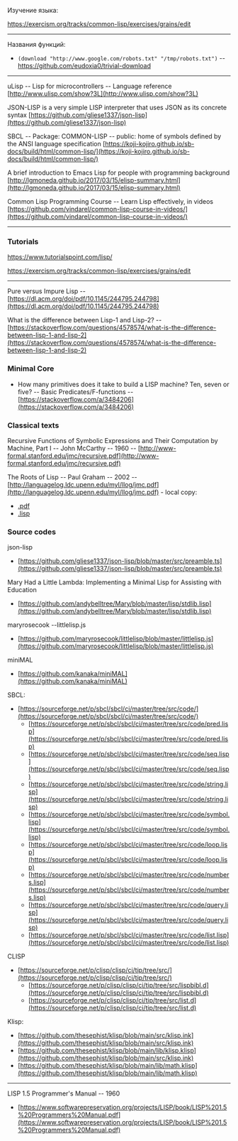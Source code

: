 <!-- @format -->

Изучение языка:

https://exercism.org/tracks/common-lisp/exercises/grains/edit

---

Названия функций:

- `(download "http://www.google.com/robots.txt" "/tmp/robots.txt")` -- https://github.com/eudoxia0/trivial-download

---

uLisp -- Lisp for microcontrollers -- Language reference
[http://www.ulisp.com/show?3L](http://www.ulisp.com/show?3L)

JSON-LISP is a very simple LISP interpreter that uses JSON as its concrete syntax
[https://github.com/gliese1337/json-lisp](https://github.com/gliese1337/json-lisp)

SBCL -- Package: COMMON-LISP -- public: home of symbols defined by the ANSI language specification
[https://koji-kojiro.github.io/sb-docs/build/html/common-lisp/](https://koji-kojiro.github.io/sb-docs/build/html/common-lisp/)

A brief introduction to Emacs Lisp for people with programming background
[http://lgmoneda.github.io/2017/03/15/elisp-summary.html](http://lgmoneda.github.io/2017/03/15/elisp-summary.html)

Common Lisp Programming Course -- Learn Lisp effectively, in videos
[https://github.com/vindarel/common-lisp-course-in-videos/](https://github.com/vindarel/common-lisp-course-in-videos/)

---

### Tutorials

https://www.tutorialspoint.com/lisp/

https://exercism.org/tracks/common-lisp/exercises/grains/edit

---

Pure versus Impure Lisp -- [https://dl.acm.org/doi/pdf/10.1145/244795.244798](https://dl.acm.org/doi/pdf/10.1145/244795.244798)

What is the difference between Lisp-1 and Lisp-2? -- [https://stackoverflow.com/questions/4578574/what-is-the-difference-between-lisp-1-and-lisp-2](https://stackoverflow.com/questions/4578574/what-is-the-difference-between-lisp-1-and-lisp-2)

### Minimal Core

- How many primitives does it take to build a LISP machine? Ten, seven or five? -- Basic Predicates/F-functions -- [https://stackoverflow.com/a/3484206](https://stackoverflow.com/a/3484206)

### Classical texts

Recursive Functions of Symbolic Expressions and Their Computation by Machine, Part I -- John McCarthy -- 1960 -- [http://www-formal.stanford.edu/jmc/recursive.pdf](http://www-formal.stanford.edu/jmc/recursive.pdf)

The Roots of Lisp -- Paul Graham -- 2002 -- [http://languagelog.ldc.upenn.edu/myl/llog/jmc.pdf](http://languagelog.ldc.upenn.edu/myl/llog/jmc.pdf) - local copy:

- [.pdf](./_doc/The%20Roots%20of%20Lisp%20-%20Paul%20Graham/jmc.pdf)
- [.lisp](./_doc/The%20Roots%20of%20Lisp%20-%20Paul%20Graham/jmc.lisp)

### Source codes

json-lisp

- [https://github.com/gliese1337/json-lisp/blob/master/src/preamble.ts](https://github.com/gliese1337/json-lisp/blob/master/src/preamble.ts)

Mary Had a Little Lambda: Implementing a Minimal Lisp for Assisting with Education

- [https://github.com/andybelltree/Mary/blob/master/lisp/stdlib.lisp](https://github.com/andybelltree/Mary/blob/master/lisp/stdlib.lisp)

maryrosecook --littlelisp.js

- [https://github.com/maryrosecook/littlelisp/blob/master/littlelisp.js](https://github.com/maryrosecook/littlelisp/blob/master/littlelisp.js)

miniMAL

- [https://github.com/kanaka/miniMAL](https://github.com/kanaka/miniMAL)

SBCL:

- [https://sourceforge.net/p/sbcl/sbcl/ci/master/tree/src/code/](https://sourceforge.net/p/sbcl/sbcl/ci/master/tree/src/code/)
  - [https://sourceforge.net/p/sbcl/sbcl/ci/master/tree/src/code/pred.lisp](https://sourceforge.net/p/sbcl/sbcl/ci/master/tree/src/code/pred.lisp)
  - [https://sourceforge.net/p/sbcl/sbcl/ci/master/tree/src/code/seq.lisp](https://sourceforge.net/p/sbcl/sbcl/ci/master/tree/src/code/seq.lisp)
  - [https://sourceforge.net/p/sbcl/sbcl/ci/master/tree/src/code/string.lisp](https://sourceforge.net/p/sbcl/sbcl/ci/master/tree/src/code/string.lisp)
  - [https://sourceforge.net/p/sbcl/sbcl/ci/master/tree/src/code/symbol.lisp](https://sourceforge.net/p/sbcl/sbcl/ci/master/tree/src/code/symbol.lisp)
  - [https://sourceforge.net/p/sbcl/sbcl/ci/master/tree/src/code/loop.lisp](https://sourceforge.net/p/sbcl/sbcl/ci/master/tree/src/code/loop.lisp)
  - [https://sourceforge.net/p/sbcl/sbcl/ci/master/tree/src/code/numbers.lisp](https://sourceforge.net/p/sbcl/sbcl/ci/master/tree/src/code/numbers.lisp)
  - [https://sourceforge.net/p/sbcl/sbcl/ci/master/tree/src/code/query.lisp](https://sourceforge.net/p/sbcl/sbcl/ci/master/tree/src/code/query.lisp)
  - [https://sourceforge.net/p/sbcl/sbcl/ci/master/tree/src/code/list.lisp](https://sourceforge.net/p/sbcl/sbcl/ci/master/tree/src/code/list.lisp)

CLISP

- [https://sourceforge.net/p/clisp/clisp/ci/tip/tree/src/](https://sourceforge.net/p/clisp/clisp/ci/tip/tree/src/)
  - [https://sourceforge.net/p/clisp/clisp/ci/tip/tree/src/lispbibl.d](https://sourceforge.net/p/clisp/clisp/ci/tip/tree/src/lispbibl.d)
  - [https://sourceforge.net/p/clisp/clisp/ci/tip/tree/src/list.d](https://sourceforge.net/p/clisp/clisp/ci/tip/tree/src/list.d)

Klisp:

- [https://github.com/thesephist/klisp/blob/main/src/klisp.ink](https://github.com/thesephist/klisp/blob/main/src/klisp.ink)
- [https://github.com/thesephist/klisp/blob/main/lib/klisp.klisp](https://github.com/thesephist/klisp/blob/main/src/klisp.ink)
- [https://github.com/thesephist/klisp/blob/main/lib/math.klisp](https://github.com/thesephist/klisp/blob/main/lib/math.klisp)

---

LISP 1.5 Programmer's Manual -- 1960

- [https://www.softwarepreservation.org/projects/LISP/book/LISP%201.5%20Programmers%20Manual.pdf](https://www.softwarepreservation.org/projects/LISP/book/LISP%201.5%20Programmers%20Manual.pdf)

